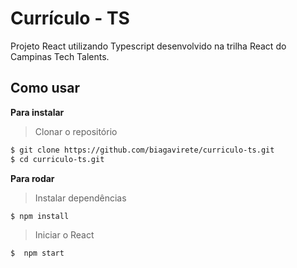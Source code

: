 # Currículo - TS

Projeto React utilizando Typescript desenvolvido na trilha React do Campinas Tech Talents.

## Como usar

**Para instalar**
> Clonar o repositório

```bash
$ git clone https://github.com/biagavirete/curriculo-ts.git
$ cd curriculo-ts.git
```

**Para rodar**
> Instalar dependências

```bash
$ npm install
```

> Iniciar o React

```bash
$  npm start
```
